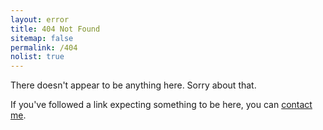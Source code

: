 ```yaml
---
layout: error
title: 404 Not Found
sitemap: false
permalink: /404
nolist: true
---
```

<p>There doesn't appear to be anything here. Sorry about that.</p>
<p>If you've followed a link expecting something to be here, you can <a href="{{ site.url }}/contact" rel="noopener noreferrer">contact me</a>.</p>